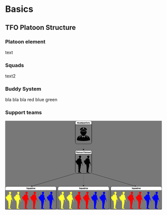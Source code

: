 # Basics

## TFO Platoon Structure

### Platoon element

text

### Squads

text2

### Buddy System

bla bla bla red blue green

### Support teams


![Platoon structure](pltdiagram.jpg)